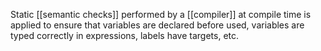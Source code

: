 Static [[semantic checks]] performed by a [[compiler]] at compile time is applied to ensure that variables are declared before used, variables are typed correctly in expressions, labels have targets, etc.